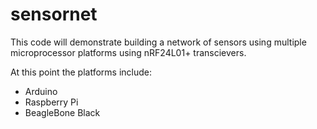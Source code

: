 sensornet
=========

This code will demonstrate building a network of sensors using multiple
microprocessor platforms using nRF24L01+ transcievers.

At this point the platforms include:
 * Arduino
 * Raspberry Pi
 * BeagleBone Black

